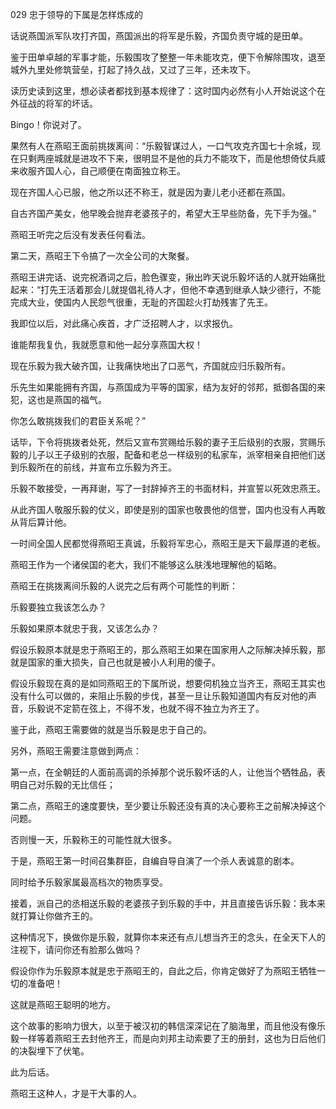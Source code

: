 029 忠于领导的下属是怎样炼成的






话说燕国派军队攻打齐国，燕国派出的将军是乐毅，齐国负责守城的是田单。

鉴于田单卓越的军事才能，乐毅围攻了整整一年未能攻克，便下令解除围攻，退至城外九里处修筑营垒，打起了持久战，又过了三年，还未攻下。



读历史读到这里，想必读者都找到基本规律了：这时国内必然有小人开始说这个在外征战的将军的坏话。

Bingo！你说对了。

果然有人在燕昭王面前挑拨离间：“乐毅智谋过人，一口气攻克齐国七十余城，现在只剩两座城就是进攻不下来，很明显不是他的兵力不能攻下，而是他想倚仗兵威来收服齐国人心，自己顺便在南面独立称王。

现在齐国人心已服，他之所以还不称王，就是因为妻儿老小还都在燕国。

自古齐国产美女，他早晚会抛弃老婆孩子的，希望大王早些防备，先下手为强。”

燕昭王听完之后没有发表任何看法。



第二天，燕昭王下令搞了一次全公司的大聚餐。

燕昭王讲完话、说完祝酒词之后，脸色骤变，揪出昨天说乐毅坏话的人就开始痛批起来：“打先王活着那会儿就提倡礼待人才，但他不幸遇到继承人缺少德行，不能完成大业，使国内人民怨气很重，无耻的齐国趁火打劫残害了先王。

我即位以后，对此痛心疾首，才广泛招聘人才，以求报仇。

谁能帮我复仇，我就愿意和他一起分享燕国大权！

现在乐毅为我大破齐国，让我痛快地出了口恶气，齐国就应归乐毅所有。

乐先生如果能拥有齐国，与燕国成为平等的国家，结为友好的邻邦，抵御各国的来犯，这也是燕国的福气。

你怎么敢挑拨我们的君臣关系呢？”



话毕，下令将挑拨者处死，然后又宣布赏赐给乐毅的妻子王后级别的衣服，赏赐乐毅的儿子以王子级别的衣服，配备和老总一样级别的私家车，派宰相亲自把他们送到乐毅所在的前线，并宣布立乐毅为齐王。

乐毅不敢接受，一再拜谢，写了一封辞掉齐王的书面材料，并宣誓以死效忠燕王。

从此齐国人敬服乐毅的仗义，即使是别的国家也敬畏他的信誉，国内也没有人再敢从背后算计他。

一时间全国人民都觉得燕昭王真诚，乐毅将军忠心，燕昭王是天下最厚道的老板。



燕昭王作为一个诸侯国的老大，我们不能够这么肤浅地理解他的韬略。

燕昭王在挑拨离间乐毅的人说完之后有两个可能性的判断：

乐毅要独立我该怎么办？

乐毅如果原本就忠于我，又该怎么办？



假设乐毅原本就是忠于燕昭王的，那么燕昭王如果在国家用人之际解决掉乐毅，那就是国家的重大损失，自己也就是被小人利用的傻子。

假设乐毅现在真的是如同燕昭王的下属所说，想要伺机独立当齐王，燕昭王其实也没有什么可以做的，来阻止乐毅的步伐，甚至一旦让乐毅知道国内有反对他的声音，乐毅说不定箭在弦上，不得不发，也就不得不独立为齐王了。



鉴于此，燕昭王需要做的就是当乐毅是忠于自己的。

另外，燕昭王需要注意做到两点：



第一点，在全朝廷的人面前高调的杀掉那个说乐毅坏话的人，让他当个牺牲品，表明自己对乐毅的无比信任；

第二点，燕昭王的速度要快，至少要让乐毅还没有真的决心要称王之前解决掉这个问题。

否则慢一天，乐毅称王的可能性就大很多。



于是，燕昭王第一时间召集群臣，自编自导自演了一个杀人表诚意的剧本。

同时给予乐毅家属最高档次的物质享受。



接着，派自己的丞相送乐毅的老婆孩子到乐毅的手中，并且直接告诉乐毅：我本来就打算让你做齐王的。

这种情况下，换做你是乐毅，就算你本来还有点儿想当齐王的念头，在全天下人的注视下，请问你还有脸那么做吗？

假设你作为乐毅原本就是忠于燕昭王的，自此之后，你肯定做好了为燕昭王牺牲一切的准备吧！

这就是燕昭王聪明的地方。



这个故事的影响力很大，以至于被汉初的韩信深深记在了脑海里，而且他没有像乐毅一样等着燕昭王去封他齐王，而是向刘邦主动索要了王的册封，这也为日后他们的决裂埋下了伏笔。

此为后话。

燕昭王这种人，才是干大事的人。

